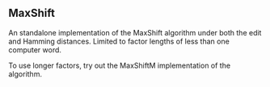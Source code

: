 ## MaxShift

An standalone implementation of the MaxShift algorithm under both the edit and Hamming distances. Limited to factor lengths of less than one computer word.

To use longer factors, try out the MaxShiftM implementation of the algorithm.
